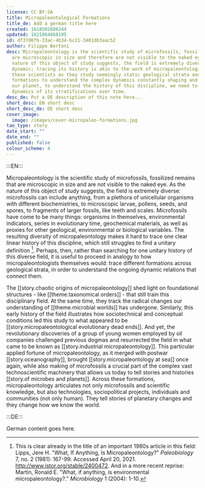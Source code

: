 ```yaml
---
license: CC BY-SA
title: Micropaleontological Formations
title_de: Add a german title here
created: 1618502886244
updated: 1621864868195
id: df37d6fb-33ac-4b34-bc21-3401db3aac52
author: Filippo Bertoni
desc: Micropaleontology is the scientific study of microfossils, fossils that
  are microscopic in size and therefore are not visible to the naked eye. As the
  nature of this object of study suggests, the field is extremely diverse and
  dynamic; tracing its history is akin to the work of micropaleontologists. Like
  these scientists as they study seemingly static geological strata and
  formations to understand the complex dynamics constantly shaping and reshaping
  our planet, to understand the history of this discipline, we need to grasp the
  dynamics of its stratifications over time.
desc_de: Put a DE description of this note here...
short_desc: EN short desc
short_desc_de: DE short desc
cover_image:
  image: /images/cover-micropaleo-formations.jpg
tao_type: story
date_start: ""
date_end: ""
published: false
colour_scheme: 4
---
```


:::EN:::

Micropaleontology is the scientific study of microfossils, fossilized remains that are microscopic in size and are not visible to the naked eye. As the nature of this object of study suggests, the field is extremely diverse: microfossils can include anything, from a plethora of unicellular organisms with different biochemistries, to microscopic larvae, pollens, seeds, and spores, to fragments of larger fossils, like teeth and scales. Microfossils have come to be many things: organisms in themselves, environmental indicators, series in evolutionary time, geochemical materials, as well as proxies for other geological, environmental or biological variables. The resulting diversity of micropaleontology makes it hard to trace one clear linear history of this discipline, which still struggles to find a unitary definition [^micropaleontology1]. Perhaps, then, rather than searching for one unitary history of this diverse field, it is useful to proceed in analogy to how micropaleontologists themselves would: trace different formations across geological strata, in order to understand the ongoing dynamic relations that connect them.

The [[story.chaotic origins of micropaleontology]] shed light on foundational structures - like [[theme.taxonomical orders]] - that still train this disciplinary field. At the same time, they track the radical changes our understanding of [[theme.microbial worlds]] has undergone. Similarly, this early history of the field illustrates how sociotechnical and conceptual conditions led this study to what appeared to be [[story.micropaleontological evolutionary dead ends]]. And yet, the revolutionary discoveries of a group of young women employed by oil companies challenged previous dogmas and resurrected the field in what came to be known as [[story.industrial micropaleontology]]. This particular applied fortune of micropaleontology, as it merged with postwar [[story.oceanography]], brought [[story.micropaleontology at sea]] once again, while also making of microfossils a crucial part of the complex vast technoscientific machinery that allows us today to tell stories and histories [[story.of microbes and planets]]. Across these formations, micropaleontology articulates not only microfossils and scientific knowledge, but also technologies, sociopolitical projects, individuals and communities (not only human). They tell stories of planetary changes and they change how we know the world.

[^micropaleontology1]: This is clear already in the title of an important 1980s article in this field: Lipps, Jere H. "What, If Anything, Is Micropaleontology?" _Paleobiology_ 7, no. 2 (1981): 167-99. Accessed April 20, 2021. http://www.jstor.org/stable/2400472. And in a more recent reprise: Martin, Ronald E. "What, if anything, is environmental micropaleontology?." _Microbiology_ 1 (2004): 1-10.





:::DE:::

German content goes here.
